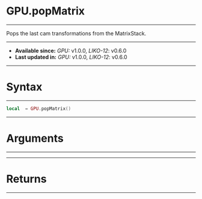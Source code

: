 # GPU.popMatrix
---

Pops the last cam transformations from the MatrixStack.

---

* **Available since:** _GPU:_ v1.0.0, _LIKO-12_: v0.6.0
* **Last updated in:** _GPU:_ v1.0.0, _LIKO-12_: v0.6.0

---
# Syntax
---

```lua
local  = GPU.popMatrix()
```

---
# Arguments
---



---
# Returns
---


